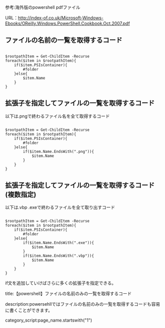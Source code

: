 
参考:海外版のpowershell pdfファイル

URL：http://index-of.co.uk/Microsoft-Windows-Ebooks/OReilly.Windows.PowerShell.Cookbook.Oct.2007.pdf



## ファイルの名前の一覧を取得するコード

<pre><code>
$rootpathItem = Get-ChildItem -Recurse
foreach($item in $rootpathItem){
    if($item.PSIsContainer){
        #folder
    }else{
        $item.Name
    }
}
</code></pre>


## 拡張子を指定してファイルの一覧を取得するコード

以下は.pngで終わるファイル名を全て取得するコード

<pre><code>
$rootpathItem = Get-ChildItem -Recurse
foreach($item in $rootpathItem){
    if($item.PSIsContainer){
        #folder
    }else{
        if($item.Name.EndsWith(".png")){
            $item.Name
        }
    }
}
</code></pre>


## 拡張子を指定してファイルの一覧を取得するコード(複数指定)

以下は.vbp .exeで終わるファイルを全て取り出すコード

<pre><code>
$rootpathItem = Get-ChildItem -Recurse
foreach($item in $rootpathItem){
    if($item.PSIsContainer){
        #folder
    }else{
        if($item.Name.EndsWith(".exe")){
            $item.Name
        }
        if($item.Name.EndsWith(".vbp")){
            $item.Name
        }
    }
}
</code></pre>

if文を追加していけばさらに多くの拡張子を指定できる。






title:【powershell】ファイルの名前のみの一覧を取得するコード

description:powersehllではファイルの名前のみの一覧を取得するコードも容易に書くことができます。

category_script:page_name.startswith("1")



